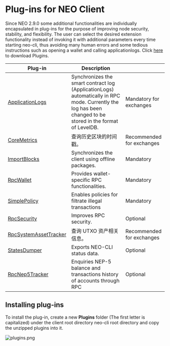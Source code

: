 # Plug-ins for NEO Client

Since NEO 2.9.0 some additional functionalities are individually encapsulated in plug-ins for the purpose of improving node security, stability, and flexibility. The user can select the desired extension functionality instead of invoking it with additional parameters every time starting neo-cli, thus avoiding many human errors and some tedious instructions such as opening a wallet and calling applicationlogs. Click [here](https://github.com/neo-project/neo-plugins/releases) to download Plugins.

| Plug-in                                                      | Description                                                  |                                                              |
| ------------------------------------------------------------ | ------------------------------------------------------------ | ------------------------------------------------------------ |
| [ApplicationLogs](https://github.com/neo-project/neo-plugins/releases/download/v2.10.0/ApplicationLogs.zip) | Synchronizes the smart contract log (ApplicationLogs) automatically in RPC mode. Currently the log has been changed to be stored in the format of LevelDB. | Mandatory for exchanges                                      |
| [CoreMetrics](https://github.com/neo-project/neo-plugins/releases/download/v2.10.2/CoreMetrics.zip) | 查询历史区块的时间戳。                                       | Recommended for exchanges                                    |
| [ImportBlocks](https://github.com/neo-project/neo-plugins/releases/download/v2.10.0/ImportBlocks.zip) | Synchronizes the client using offline packages.              | Mandatory                                                    |
| [RpcWallet](https://github.com/neo-project/neo-plugins/releases/download/v2.10.0/RpcWallet.zip) | Provides wallet-specific RPC functionalities.                | Mandatory                                                    |
| [SimplePolicy](https://github.com/neo-project/neo-plugins/releases/download/v2.10.0/SimplePolicy.zip) | Enables policies for filtrate illegal transactions                              | Mandatory                                            |
| [RpcSecurity](https://github.com/neo-project/neo-plugins/releases/download/v2.10.0/RpcDisabled.zip) | Improves RPC security.                                       | Optional                                                     |
| [RpcSystemAssetTracker](https://github.com/neo-project/neo-plugins/releases/download/v2.10.2/RpcSystemAssetTracker.zip) | 查询 UTXO 资产相关信息。                                     | Recommended for exchanges                                    |
| [StatesDumper](https://github.com/neo-project/neo-plugins/releases/download/v2.10.0/StatesDumper.zip) | Exports NEO-CLI status data.                                 | Optional                                                     |
| [RpcNep5Tracker](https://github.com/neo-project/neo-plugins/releases/download/v2.10.0/RpcNep5Tracker.zip) | Enquiries NEP-5 balance and transactions history of accounts through RPC | Optional                                                     |

## Installing plug-ins

To install the plug-in, create a new **Plugins** folder (The first letter is capitalized) under the client root directory neo-cli root directory and copy the unzipped plugins into it.

![plugins.png](../../assets/plugins.png)

